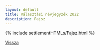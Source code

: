 ```yaml
---
layout: default
title: Választási névjegyzék 2022
description: Fajsz
---
```


{% include settlementHTMLs/Fajsz.html %}

[Vissza](./)